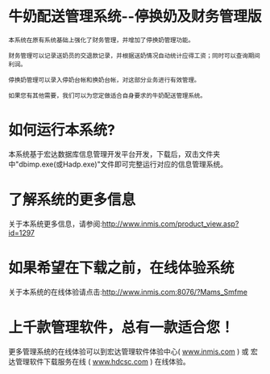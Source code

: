 # 牛奶配送管理系统--停换奶及财务管理版

    本系统在原有系统基础上强化了财务管理，并增加了停换奶管理功能。

    财务管理可以记录送奶员的交退款记录，并根据送奶情况自动统计应得工资；同时可以查询期间利润。

    停换奶管理可以录入停奶台帐和换奶台帐，对这部分业务进行有效管理。

    如果您有其他需要，我们可以为您定做适合自身要求的牛奶配送管理系统。

# 如何运行本系统?

本系统基于宏达数据库信息管理开发平台开发，下载后，双击文件夹中"dbimp.exe(或Hadp.exe)"文件即可完整运行对应的信息管理系统。

# 了解系统的更多信息

关于本系统更多信息，请参阅:http://www.inmis.com/product_view.asp?id=1297

# 如果希望在下载之前，在线体验系统

关于本系统的在线体验请点击:http://www.inmis.com:8076/?Mams_Smfme

# 上千款管理软件，总有一款适合您！

更多管理系统的在线体验可以到宏达管理软件体验中心( www.inmis.com ) 或 宏达管理软件下载服务在线 ( www.hdcsc.com ) 在线体验。



